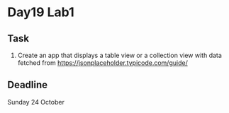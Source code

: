 # Day19 Lab1

## Task 
1. Create an app that displays a table view or a collection view with data fetched from https://jsonplaceholder.typicode.com/guide/

## Deadline
Sunday 24 October
